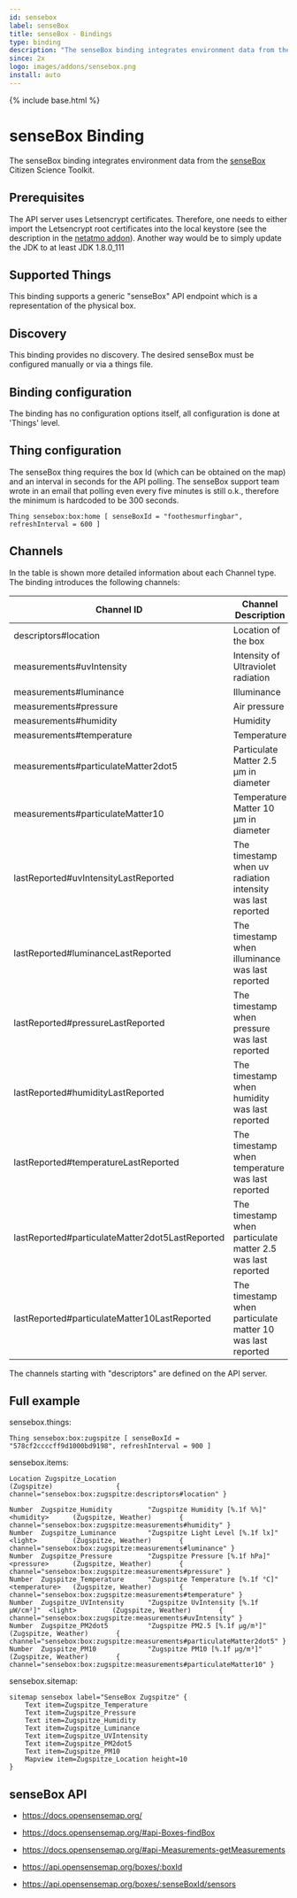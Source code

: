 ```yaml
---
id: sensebox
label: senseBox
title: senseBox - Bindings
type: binding
description: "The senseBox binding integrates environment data from the [senseBox](https://sensebox.de/)"
since: 2x
logo: images/addons/sensebox.png
install: auto
---
```


<!-- Attention authors: Do not edit directly. Please add your changes to the appropriate source repository -->

{% include base.html %}

# senseBox Binding

The senseBox binding integrates environment data from the [senseBox](https://sensebox.de/)
Citizen Science Toolkit.

## Prerequisites

The API server uses Letsencrypt certificates. Therefore, one needs to either import the Letsencrypt
root certificates into the local keystore (see the description in the
[netatmo addon](http://docs.openhab.org/addons/bindings/netatmo/readme.html)).
Another way would be to simply update the JDK to at least JDK 1.8.0_111

## Supported Things

This binding supports a generic "senseBox" API endpoint which is a representation of the physical box.

## Discovery

This binding provides no discovery. The desired senseBox must be configured manually or via a things file.

## Binding configuration

The binding has no configuration options itself, all configuration is done at 'Things' level.

## Thing configuration

The senseBox thing requires the box Id (which can be obtained on the map) and an interval in seconds
for the API polling. The senseBox support team wrote in an email that polling even every five minutes
is still o.k., therefore the minimum is hardcoded to be 300 seconds.

```
Thing sensebox:box:home [ senseBoxId = "foothesmurfingbar", refreshInterval = 600 ]
```

## Channels

In the table is shown more detailed information about each Channel type.
The binding introduces the following channels:

| Channel ID                                      | Channel Description                                          | Supported item type | Advanced |
|-------------------------------------------------|--------------------------------------------------------------|---------------------|----------|
| descriptors#location                            | Location of the box                                          | Point               | False    |
| measurements#uvIntensity                        | Intensity of Ultraviolet radiation                           | Number              | False    |
| measurements#luminance                          | Illuminance                                                  | Number              | False    |
| measurements#pressure                           | Air pressure                                                 | Number              | False    |
| measurements#humidity                           | Humidity                                                     | Number              | False    |
| measurements#temperature                        | Temperature                                                  | Number              | False    |
| measurements#particulateMatter2dot5             | Particulate Matter 2.5 µm in diameter                        | Number              | False    |
| measurements#particulateMatter10                | Temperature Matter 10 µm in diameter                         | Number              | False    |
| lastReported#uvIntensityLastReported            | The timestamp when uv radiation intensity was last reported  | DateTime            | True     |
| lastReported#luminanceLastReported              | The timestamp when illuminance was last reported             | DateTime            | True     |
| lastReported#pressureLastReported               | The timestamp when pressure was last reported                | DateTime            | True     |
| lastReported#humidityLastReported               | The timestamp when humidity was last reported                | DateTime            | True     |
| lastReported#temperatureLastReported            | The timestamp when temperature was last reported             | DateTime            | True     |
| lastReported#particulateMatter2dot5LastReported | The timestamp when particulate matter 2.5 was last reported  | DateTime            | True     |
| lastReported#particulateMatter10LastReported    | The timestamp when particulate matter 10 was last reported   | DateTime            | True     |

The channels starting with "descriptors" are defined on the API server.

## Full example

sensebox.things:

```
Thing sensebox:box:zugspitze [ senseBoxId = "578cf2ccccff9d1000bd9198", refreshInterval = 900 ]
```

sensebox.items:

```
Location Zugspitze_Location                                                               (Zugspitze)                { channel="sensebox:box:zugspitze:descriptors#location" }

Number  Zugspitze_Humidity         "Zugspitze Humidity [%.1f %%]"         <humidity>      (Zugspitze, Weather)       { channel="sensebox:box:zugspitze:measurements#humidity" }
Number  Zugspitze_Luminance        "Zugspitze Light Level [%.1f lx]"      <light>         (Zugspitze, Weather)       { channel="sensebox:box:zugspitze:measurements#luminance" }
Number  Zugspitze_Pressure         "Zugspitze Pressure [%.1f hPa]"        <pressure>      (Zugspitze, Weather)       { channel="sensebox:box:zugspitze:measurements#pressure" }
Number  Zugspitze_Temperature      "Zugspitze Temperature [%.1f °C]"      <temperature>   (Zugspitze, Weather)       { channel="sensebox:box:zugspitze:measurements#temperature" }
Number  Zugspitze_UVIntensity      "Zugspitze UvIntensity [%.1f μW/cm²]"  <light>         (Zugspitze, Weather)       { channel="sensebox:box:zugspitze:measurements#uvIntensity" }
Number  Zugspitze_PM2dot5          "Zugspitze PM2.5 [%.1f µg/m³]"                         (Zugspitze, Weather)       { channel="sensebox:box:zugspitze:measurements#particulateMatter2dot5" }
Number  Zugspitze_PM10             "Zugspitze PM10 [%.1f µg/m³]"                          (Zugspitze, Weather)       { channel="sensebox:box:zugspitze:measurements#particulateMatter10" }

```

sensebox.sitemap:

```
sitemap sensebox label="SenseBox Zugspitze" {
	Text item=Zugspitze_Temperature
	Text item=Zugspitze_Pressure
	Text item=Zugspitze_Humidity
	Text item=Zugspitze_Luminance
	Text item=Zugspitze_UVIntensity
	Text item=Zugspitze_PM2dot5
	Text item=Zugspitze_PM10
	Mapview item=Zugspitze_Location height=10
}
```

## senseBox API

* https://docs.opensensemap.org/
* https://docs.opensensemap.org/#api-Boxes-findBox
* https://docs.opensensemap.org/#api-Measurements-getMeasurements

* https://api.opensensemap.org/boxes/:boxId
* https://api.opensensemap.org/boxes/:senseBoxId/sensors

